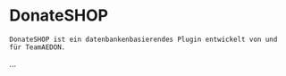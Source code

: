 DonateSHOP
==========


```DonateSHOP ist ein datenbankenbasierendes Plugin entwickelt von und für TeamAEDON.```

...
